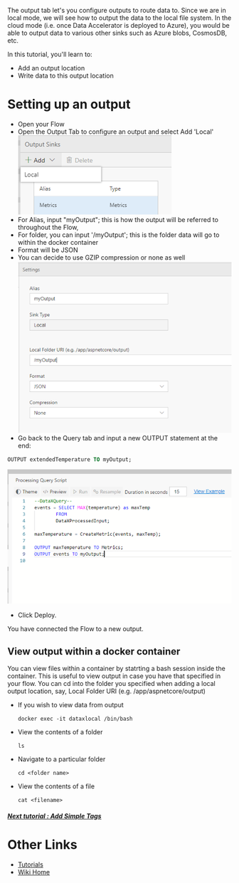The output tab let's you configure outputs to route data to. Since we are in local mode, we will see how to output the data to the local file system. In the cloud mode (i.e. once Data Accelerator is deployed to Azure), you would be able to output data to various other sinks such as Azure blobs, CosmosDB, etc. 

In this tutorial, you'll learn to:
 - Add an output location
 - Write data to this output location

# Setting up an output
 - Open your Flow
 - Open the Output Tab to configure an output and select Add 'Local' <br/>
 ![New output](./tutorials/images/outputaddlocal.PNG)<br/>
 - For Alias, input "myOutput"; this is how the output will be referred to throughout the Flow, 
 - For folder, you can input '/myOutput'; this is the folder data will go to within the docker container
 - Format will be JSON
 - You can decide to use GZIP compression or none as well <br/>
 ![New output](./tutorials/images/outputaddlocalinfo.PNG)<br/>
 - Go back to the Query tab and input a new OUTPUT statement at the end: <br/>
```sql 
OUTPUT extendedTemperature TO myOutput;
```
 ![New output](./tutorials/images/outputcode.PNG)<br/>
 - Click Deploy.  

You have connected the Flow to a new output.  

## View output within a docker container
You can view files within a container by statrting a bash session inside the container.  This is useful to view output in case you have that specified in your flow. You can cd into the folder you specified when adding a local output location, say, Local Folder URI (e.g. /app/aspnetcore/output)
 - If you wish to view data from output
   ```
   docker exec -it dataxlocal /bin/bash
   ```
  - View the contents of a folder
    ```
    ls
    ```
  - Navigate to a particular folder
    ```
    cd <folder name>
    ```
  - View the contents of a file
    ```
    cat <filename>
    ```

##### [Next tutorial : Add Simple Tags](https://github.com/Microsoft/data-accelerator/wiki/Local-Tutorial-Tag-Rules-output-to-local-file)

# Other Links
* [Tutorials](Tutorials)
* [Wiki Home](Home) 